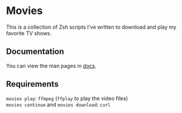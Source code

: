 # Movies

This is a collection of Zsh scripts I've written to download and play my favorite TV shows.  

## Documentation

You can view the man pages in [docs](docs).

## Requirements

`movies play`: `ffmpeg` (`ffplay` to play the video files)  
`movies continue` and `movies download`: `curl`  

